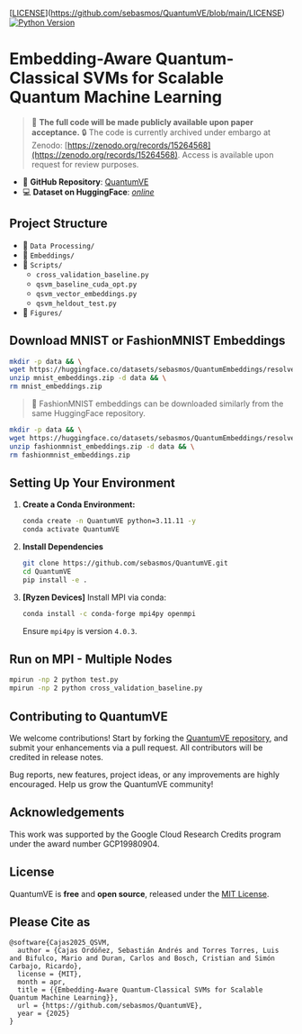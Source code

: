 [[LICENSE](https://img.shields.io/badge/license-MIT-blue.svg)](https://github.com/sebasmos/QuantumVE/blob/main/LICENSE)
[![Python Version](https://img.shields.io/badge/python-3.10%20%7C%203.11%20%7C%203.12-blue.svg)](https://github.com/sebasmos/QuantumVE/) 

# Embedding-Aware Quantum-Classical SVMs for Scalable Quantum Machine Learning

> 📩 **The full code will be made publicly available upon paper acceptance.**
> 🔒 The code is currently archived under embargo at Zenodo: [https://zenodo.org/records/15264568](https://zenodo.org/records/15264568). Access is available upon request for review purposes.

- 📂 **GitHub Repository**: [QuantumVE](https://github.com/sebasmos/QuantumVE)
- 💻 **Dataset on HuggingFace**: [*online*](https://huggingface.co/datasets/sebasmos/QuantumEmbeddings)

## Project Structure

- 📁 `Data Processing/`
- 📁 `Embeddings/`
- 📁 `Scripts/`
  - `cross_validation_baseline.py`
  - `qsvm_baseline_cuda_opt.py`
  - `qsvm_vector_embeddings.py`
  - `qsvm_heldout_test.py`
- 📁 `Figures/`

## Download MNIST or FashionMNIST Embeddings

```bash
mkdir -p data && \
wget https://huggingface.co/datasets/sebasmos/QuantumEmbeddings/resolve/main/mnist_embeddings.zip && \
unzip mnist_embeddings.zip -d data && \
rm mnist_embeddings.zip
```

> 🔁 FashionMNIST embeddings can be downloaded similarly from the same HuggingFace repository.

```bash
mkdir -p data && \
wget https://huggingface.co/datasets/sebasmos/QuantumEmbeddings/resolve/main/fashionmnist_embeddings.zip && \
unzip fashionmnist_embeddings.zip -d data && \
rm fashionmnist_embeddings.zip
```

## Setting Up Your Environment

1. **Create a Conda Environment:**
   ```bash
   conda create -n QuantumVE python=3.11.11 -y
   conda activate QuantumVE
   ```

2. **Install Dependencies**
   ```bash
   git clone https://github.com/sebasmos/QuantumVE.git
   cd QuantumVE
   pip install -e .
   ```

3. **[Ryzen Devices]** Install MPI via conda:
   ```bash
   conda install -c conda-forge mpi4py openmpi
   ```
   Ensure `mpi4py` is version `4.0.3`.

## Run on MPI - Multiple Nodes

```bash
mpirun -np 2 python test.py
mpirun -np 2 python cross_validation_baseline.py
```

## Contributing to QuantumVE

We welcome contributions! Start by forking the [QuantumVE repository](https://github.com/sebasmos/QuantumVE), and submit your enhancements via a pull request. All contributors will be credited in release notes.

Bug reports, new features, project ideas, or any improvements are highly encouraged. Help us grow the QuantumVE community!

## Acknowledgements

This work was supported by the Google Cloud Research Credits program under the award number GCP19980904.

## License

QuantumVE is **free** and **open source**, released under the [MIT License](https://github.com/sebasmos/QuantumVE/blob/main/LICENSE).

## Please Cite as

```
@software{Cajas2025_QSVM,
  author = {Cajas Ordóñez, Sebastián Andrés and Torres Torres, Luis and Bifulco, Mario and Duran, Carlos and Bosch, Cristian and Simón Carbajo, Ricardo},
  license = {MIT},
  month = apr,
  title = {{Embedding-Aware Quantum-Classical SVMs for Scalable Quantum Machine Learning}},
  url = {https://github.com/sebasmos/QuantumVE},
  year = {2025}
}
```
